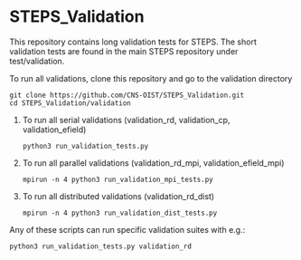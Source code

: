 # STEPS_Validation

This repository contains long validation tests for STEPS. The short validation
tests are found in the main STEPS repository under test/validation.

To run all validations, clone this repository and go to the validation directory
 
 ```
 git clone https://github.com/CNS-OIST/STEPS_Validation.git
 cd STEPS_Validation/validation
 ```
    
1. To run all serial validations (validation_rd, validation_cp, validation_efield)
    
    ```
    python3 run_validation_tests.py
    ```

2. To run all parallel validations (validation_rd_mpi, validation_efield_mpi)
    
    ```
    mpirun -n 4 python3 run_validation_mpi_tests.py 
    ```
    
3. To run all distributed validations (validation_rd_dist)
    
    ```
    mpirun -n 4 python3 run_validation_dist_tests.py 
    ```
    
Any of these scripts can run specific validation suites with e.g.:

```
python3 run_validation_tests.py validation_rd
```
